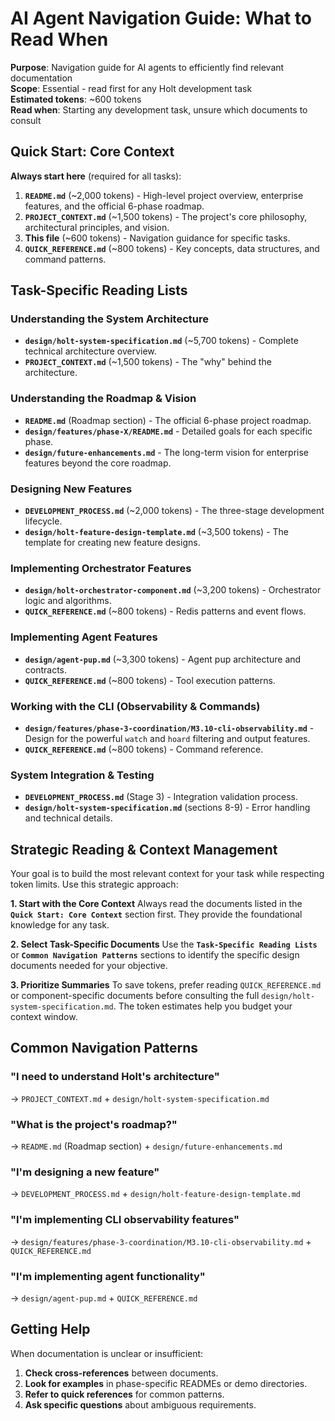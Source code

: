 # **AI Agent Navigation Guide: What to Read When**

**Purpose**: Navigation guide for AI agents to efficiently find relevant documentation  
**Scope**: Essential - read first for any Holt development task  
**Estimated tokens**: ~600 tokens  
**Read when**: Starting any development task, unsure which documents to consult

## **Quick Start: Core Context**

**Always start here** (required for all tasks):
1. **`README.md`** (~2,000 tokens) - High-level project overview, enterprise features, and the official 6-phase roadmap.
2. **`PROJECT_CONTEXT.md`** (~1,500 tokens) - The project's core philosophy, architectural principles, and vision.
3. **This file** (~600 tokens) - Navigation guidance for specific tasks.
4. **`QUICK_REFERENCE.md`** (~800 tokens) - Key concepts, data structures, and command patterns.

## **Task-Specific Reading Lists**

### **Understanding the System Architecture**
- **`design/holt-system-specification.md`** (~5,700 tokens) - Complete technical architecture overview.
- **`PROJECT_CONTEXT.md`** (~1,500 tokens) - The "why" behind the architecture.

### **Understanding the Roadmap & Vision**
- **`README.md`** (Roadmap section) - The official 6-phase project roadmap.
- **`design/features/phase-X/README.md`** - Detailed goals for each specific phase.
- **`design/future-enhancements.md`** - The long-term vision for enterprise features beyond the core roadmap.

### **Designing New Features**
- **`DEVELOPMENT_PROCESS.md`** (~2,000 tokens) - The three-stage development lifecycle.  
- **`design/holt-feature-design-template.md`** (~3,500 tokens) - The template for creating new feature designs.

### **Implementing Orchestrator Features**
- **`design/holt-orchestrator-component.md`** (~3,200 tokens) - Orchestrator logic and algorithms.
- **`QUICK_REFERENCE.md`** (~800 tokens) - Redis patterns and event flows.

### **Implementing Agent Features**  
- **`design/agent-pup.md`** (~3,300 tokens) - Agent pup architecture and contracts.
- **`QUICK_REFERENCE.md`** (~800 tokens) - Tool execution patterns.

### **Working with the CLI (Observability & Commands)**
- **`design/features/phase-3-coordination/M3.10-cli-observability.md`** - Design for the powerful `watch` and `hoard` filtering and output features.
- **`QUICK_REFERENCE.md`** (~800 tokens) - Command reference.

### **System Integration & Testing**
- **`DEVELOPMENT_PROCESS.md`** (Stage 3) - Integration validation process.
- **`design/holt-system-specification.md`** (sections 8-9) - Error handling and technical details.

## **Strategic Reading & Context Management**

Your goal is to build the most relevant context for your task while respecting token limits. Use this strategic approach:

**1. Start with the Core Context**
Always read the documents listed in the **`Quick Start: Core Context`** section first. They provide the foundational knowledge for any task.

**2. Select Task-Specific Documents**
Use the **`Task-Specific Reading Lists`** or **`Common Navigation Patterns`** sections to identify the specific design documents needed for your objective.

**3. Prioritize Summaries**
To save tokens, prefer reading `QUICK_REFERENCE.md` or component-specific documents before consulting the full `design/holt-system-specification.md`. The token estimates help you budget your context window.

## **Common Navigation Patterns**

### **"I need to understand Holt's architecture"**
→ `PROJECT_CONTEXT.md` + `design/holt-system-specification.md`

### **"What is the project's roadmap?"**
→ `README.md` (Roadmap section) + `design/future-enhancements.md`

### **"I'm designing a new feature"**  
→ `DEVELOPMENT_PROCESS.md` + `design/holt-feature-design-template.md`

### **"I'm implementing CLI observability features"**
→ `design/features/phase-3-coordination/M3.10-cli-observability.md` + `QUICK_REFERENCE.md`

### **"I'm implementing agent functionality"**
→ `design/agent-pup.md` + `QUICK_REFERENCE.md`

## **Getting Help**

When documentation is unclear or insufficient:
1. **Check cross-references** between documents.
2. **Look for examples** in phase-specific READMEs or demo directories.
3. **Refer to quick references** for common patterns.
4. **Ask specific questions** about ambiguous requirements.

